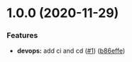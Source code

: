 # 1.0.0 (2020-11-29)


### Features

* **devops:** add ci and cd ([#1](https://github.com/marinp1/coffee-rating-app/issues/1)) ([b86effe](https://github.com/marinp1/coffee-rating-app/commit/b86effef769977fd1bc2d582aebb7fc51a094652))

